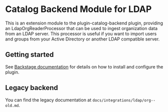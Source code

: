 # Catalog Backend Module for LDAP

This is an extension module to the plugin-catalog-backend plugin, providing an LdapOrgReaderProcessor that can be
used to ingest organization data from an LDAP server. This processor is useful if you want to import users and
groups from your Active Directory or another LDAP compatible server.

## Getting started

See [Backstage documentation](https://backstage.io/docs/integrations/ldap/org) for details on how to install
and configure the plugin.

## Legacy backend

You can find the legacy documentation at `docs/integrations/ldap/org--old.md`.
